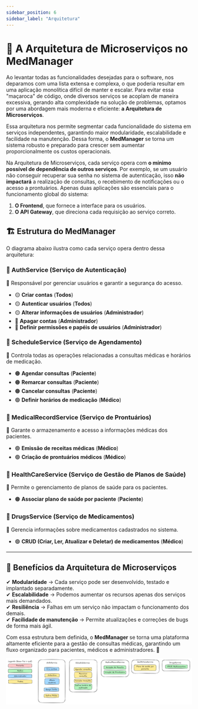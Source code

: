 ```yaml
---
sidebar_position: 6
sidebar_label: "Arquitetura"
---
```


# 🏥 A Arquitetura de Microserviços no MedManager  

Ao levantar todas as funcionalidades desejadas para o software, nos deparamos com uma lista extensa e complexa, o que poderia resultar em uma aplicação monolítica difícil de manter e escalar. Para evitar essa "maçaroca" de código, onde diversos serviços se acoplam de maneira excessiva, gerando alta complexidade na solução de problemas, optamos por uma abordagem mais moderna e eficiente: **a Arquitetura de Microserviços**.  

Essa arquitetura nos permite segmentar cada funcionalidade do sistema em serviços independentes, garantindo maior modularidade, escalabilidade e facilidade na manutenção. Dessa forma, o **MedManager** se torna um sistema robusto e preparado para crescer sem aumentar proporcionalmente os custos operacionais.  

Na Arquitetura de Microserviços, cada serviço opera com **o mínimo possível de dependência de outros serviços**. Por exemplo, se um usuário não conseguir recuperar sua senha no sistema de autenticação, isso **não impactará** a realização de consultas, o recebimento de notificações ou o acesso a prontuários. Apenas duas aplicações são essenciais para o funcionamento global do sistema:  
1. **O Frontend**, que fornece a interface para os usuários.  
2. **O API Gateway**, que direciona cada requisição ao serviço correto.  

## 🏗️ Estrutura do MedManager  

O diagrama abaixo ilustra como cada serviço opera dentro dessa arquitetura:

### 📌 AuthService (Serviço de Autenticação)  
🔹 Responsável por gerenciar usuários e garantir a segurança do acesso.  
- 🟡 **Criar contas** (**Todos**)  
- 🟡 **Autenticar usuários** (**Todos**)  
- 🟡 **Alterar informações de usuários** (**Administrador**)  
- 🔵 **Apagar contas** (**Administrador**)  
- 🔵 **Definir permissões e papéis de usuários** (**Administrador**)  

### 📌 ScheduleService (Serviço de Agendamento)  
🔹 Controla todas as operações relacionadas a consultas médicas e horários de medicação.  
- 🟠 **Agendar consultas** (**Paciente**)  
- 🟠 **Remarcar consultas** (**Paciente**)  
- 🟠 **Cancelar consultas** (**Paciente**)  
- 🟢 **Definir horários de medicação** (**Médico**)  

### 📌 MedicalRecordService (Serviço de Prontuários)  
🔹 Garante o armazenamento e acesso a informações médicas dos pacientes.  
- 🟢 **Emissão de receitas médicas** (**Médico**)  
- 🟢 **Criação de prontuários médicos** (**Médico**)  

### 📌 HealthCareService (Serviço de Gestão de Planos de Saúde)  
🔹 Permite o gerenciamento de planos de saúde para os pacientes.  
- 🟠 **Associar plano de saúde por paciente** (**Paciente**)  

### 📌 DrugsService (Serviço de Medicamentos)  
🔹 Gerencia informações sobre medicamentos cadastrados no sistema.  
- 🟢 **CRUD (Criar, Ler, Atualizar e Deletar) de medicamentos** (**Médico**)  

---

## 🌟 Benefícios da Arquitetura de Microserviços  
✔ **Modularidade** → Cada serviço pode ser desenvolvido, testado e implantado separadamente.  
✔ **Escalabilidade** → Podemos aumentar os recursos apenas dos serviços mais demandados.  
✔ **Resiliência** → Falhas em um serviço não impactam o funcionamento dos demais.  
✔ **Facilidade de manutenção** → Permite atualizações e correções de bugs de forma mais ágil.  

Com essa estrutura bem definida, o **MedManager** se torna uma plataforma altamente eficiente para a gestão de consultas médicas, garantindo um fluxo organizado para pacientes, médicos e administradores. 🚀  


![Diagrama de Arquitetura](../../static/img/servicos.jpg)
